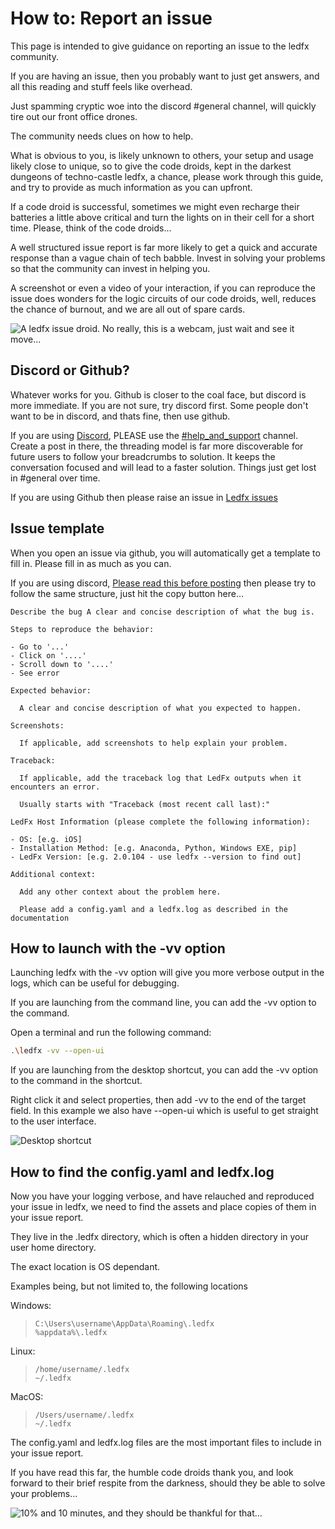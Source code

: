 # How to: Report an issue

This page is intended to give guidance on reporting an issue to the
ledfx community.

If you are having an issue, then you probably want to just get answers,
and all this reading and stuff feels like overhead.

Just spamming cryptic woe into the discord #general channel, will
quickly tire out our front office drones.

The community needs clues on how to help.

What is obvious to you, is likely unknown to others, your setup and
usage likely close to unique, so to give the code droids, kept in the
darkest dungeons of techno-castle ledfx, a chance, please work through
this guide, and try to provide as much information as you can upfront.

If a code droid is successful, sometimes we might even recharge their
batteries a little above critical and turn the lights on in their cell
for a short time. Please, think of the code droids\...

A well structured issue report is far more likely to get a quick and
accurate response than a vague chain of tech babble. Invest in solving
your problems so that the community can invest in helping you.

A screenshot or even a video of your interaction, if you can reproduce
the issue does wonders for the logic circuits of our code droids, well,
reduces the chance of burnout, and we are all out of spare cards.

![A ledfx issue droid. No really, this is a webcam, just wait and see it move\...](/_static/howto/report/ledfxdroid.png)

## Discord or Github?

Whatever works for you. Github is closer to the coal face, but discord
is more immediate. If you are not sure, try discord first. Some people
don\'t want to be in discord, and thats fine, then use github.

If you are using [Discord](https://discord.gg/4hQdAw5H5T), PLEASE use
the [#help_and_support](https://discord.gg/enRRD8XJ) channel. Create a
post in there, the threading model is far more discoverable for future
users to follow your breadcrumbs to solution. It keeps the conversation
focused and will lead to a faster solution. Things just get lost in
#general over time.

If you are using Github then please raise an issue in [Ledfx
issues](https://github.com/LedFx/LedFx/issues)

## Issue template

When you open an issue via github, you will automatically get a template
to fill in. Please fill in as much as you can.

If you are using discord, [Please read this before
posting](https://discord.com/channels/469985374052286474/1142309460946198648)
then please try to follow the same structure, just hit the copy button
here\...

``` text
Describe the bug A clear and concise description of what the bug is.

Steps to reproduce the behavior:

- Go to '...'
- Click on '....'
- Scroll down to '....'
- See error

Expected behavior:

  A clear and concise description of what you expected to happen.

Screenshots:

  If applicable, add screenshots to help explain your problem.

Traceback:

  If applicable, add the traceback log that LedFx outputs when it encounters an error.

  Usually starts with "Traceback (most recent call last):"

LedFx Host Information (please complete the following information):

- OS: [e.g. iOS]
- Installation Method: [e.g. Anaconda, Python, Windows EXE, pip]
- LedFx Version: [e.g. 2.0.104 - use ledfx --version to find out]

Additional context:

  Add any other context about the problem here.

  Please add a config.yaml and a ledfx.log as described in the documentation
```

## How to launch with the -vv option

Launching ledfx with the -vv option will give you more verbose output in
the logs, which can be useful for debugging.

If you are launching from the command line, you can add the -vv option
to the command.

Open a terminal and run the following command:

``` bash
.\ledfx -vv --open-ui
```

If you are launching from the desktop shortcut, you can add the -vv
option to the command in the shortcut.

Right click it and select properties, then add -vv to the end of the
target field. In this example we also have \--open-ui which is useful to
get straight to the user interface.

![Desktop shortcut](/_static/howto/report/shortcut.png)

## How to find the config.yaml and ledfx.log

Now you have your logging verbose, and have relauched and reproduced
your issue in ledfx, we need to find the assets and place copies of them
in your issue report.

They live in the .ledfx directory, which is often a hidden directory in
your user home directory.

The exact location is OS dependant.

Examples being, but not limited to, the following locations

Windows:

> ``` console
> C:\Users\username\AppData\Roaming\.ledfx
> %appdata%\.ledfx
> ```

Linux:

> ``` console
> /home/username/.ledfx
> ~/.ledfx
> ```

MacOS:

> ``` console
> /Users/username/.ledfx
> ~/.ledfx
> ```

The config.yaml and ledfx.log files are the most important files to
include in your issue report.

If you have read this far, the humble code droids thank you, and look
forward to their brief respite from the darkness, should they be able to
solve your problems\...

![10% and 10 minutes, and they should be thankful for that\...](/_static/howto/report/thankyou.png)

